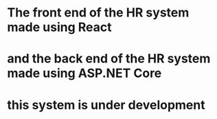 # The front end of the HR system made using React
# and the back end of the HR system made using ASP.NET Core
# this system is under development

